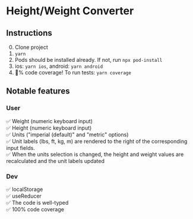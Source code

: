 # Height/Weight Converter

## Instructions

0. Clone project
1. `yarn`
2. Pods should be installed already. If not, run `npx pod-install`
3. ios: `yarn ios`, android: `yarn android`
4. 💯% code coverage! To run tests: `yarn coverage`

## Notable features

### User

✅ Weight (numeric keyboard input)  
✅ Height (numeric keyboard input)  
✅ Units ("imperial (default)" and "metric" options)  
✅ Unit labels (lbs, ft, kg, m) are rendered to the right of the corresponding input fields.  
✅ When the units selection is changed, the height and weight values are recalculated and the unit labels updated

### Dev

✅ localStorage  
✅ useReducer  
✅ The code is well-typed  
✅ 100% code coverage
